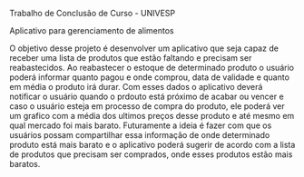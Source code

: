 Trabalho de Conclusão de Curso - UNIVESP

Aplicativo para gerenciamento de alimentos

O objetivo desse projeto é desenvolver um aplicativo que seja capaz de receber uma lista de produtos que estão faltando e precisam ser reabastecidos. Ao reabastecer o estoque de determinado produto o usuário poderá informar quanto pagou e onde comprou, data de validade e quanto em média o produto irá durar. Com esses dados o aplicativo deverá notificar o usuário quando o prdouto está próximo de acabar ou vencer e caso o usuário esteja em processo de compra do produto, ele poderá ver um grafico com a média dos ultimos preços desse produto e até mesmo em qual mercado foi mais barato. Futuramente a ideia é fazer com que os usuários possam compartilhar essa informação de onde determinado produto está mais barato e o aplicativo poderá sugerir de acordo com a lista de produtos que precisam ser comprados, onde esses produtos estão mais baratos.